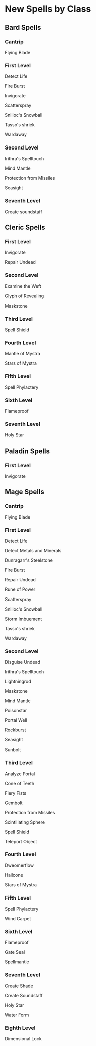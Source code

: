 # New Spells by Class



## Bard Spells

### Cantrip

Flying Blade

### First Level

Detect Life

Fire Burst

Invigorate

Scatterspray

Snilloc's Snowball

Tasso's shriek

Wardaway

### Second Level

Irithra's Spelltouch

Mind Mantle

Protection from Missiles

Seasight

### Seventh Level

Create soundstaff

## Cleric Spells

### First Level

Invigorate

Repair Undead

### Second Level

Examine the Weft

Glyph of Revealing

Maskstone

### Third Level

Spell Shield

### Fourth Level

Mantle of Mystra

Stars of Mystra

### Fifth Level

Spell Phylactery

### Sixth Level

Flameproof

### Seventh Level

Holy Star

## Paladin Spells

### First Level

Invigorate

## Mage Spells

### Cantrip

Flying Blade

### First Level

Detect Life

Detect Metals and Minerals

Dunragarr's Steelstone

Fire Burst

Repair Undead

Rune of Power

Scatterspray

Snilloc's Snowball

Storm Imbuement

Tasso's shriek

Wardaway

### Second Level

Disguise Undead

Irithra's Spelltouch

Lightningrod

Maskstone

Mind Mantle

Poisonstar

Portal Well

Rockburst

Seasight

Sunbolt

### Third Level

Analyze Portal

Cone of Teeth

Fiery Fists

Gembolt

Protection from Missiles

Scintillating Sphere

Spell Shield

Teleport Object

### Fourth Level

Dweomerflow

Hailcone

Stars of Mystra

### Fifth Level

Spell Phylactery

Wind Carpet

### Sixth Level

Flameproof

Gate Seal

Spellmantle

### Seventh Level

Create Shade

Create Soundstaff

Holy Star

Water Form

### Eighth Level

Dimensional Lock

